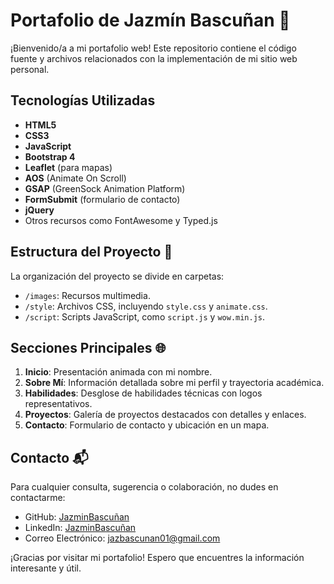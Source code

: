 
# Portafolio de Jazmín Bascuñan 💼

¡Bienvenido/a a mi portafolio web! Este repositorio contiene el código fuente y archivos relacionados con la implementación de mi sitio web personal.

## Tecnologías Utilizadas

- **HTML5**
- **CSS3**
- **JavaScript**
- **Bootstrap 4**
- **Leaflet** (para mapas)
- **AOS** (Animate On Scroll)
- **GSAP** (GreenSock Animation Platform)
- **FormSubmit** (formulario de contacto)
- **jQuery**
- Otros recursos como FontAwesome y Typed.js

## Estructura del Proyecto 📂

La organización del proyecto se divide en carpetas:

- `/images`: Recursos multimedia.
- `/style`: Archivos CSS, incluyendo `style.css` y `animate.css`.
- `/script`: Scripts JavaScript, como `script.js` y `wow.min.js`.

## Secciones Principales 🌐

1. **Inicio**: Presentación animada con mi nombre.
2. **Sobre Mí**: Información detallada sobre mi perfil y trayectoria académica.
3. **Habilidades**: Desglose de habilidades técnicas con logos representativos.
4. **Proyectos**: Galería de proyectos destacados con detalles y enlaces.
5. **Contacto**: Formulario de contacto y ubicación en un mapa.


## Contacto 📬

Para cualquier consulta, sugerencia o colaboración, no dudes en contactarme:

- GitHub: [JazminBascuñan](https://github.com/jazbascunan01)
- LinkedIn: [JazminBascuñan](https://www.linkedin.com/in/Jazmin-Bascunan/)
- Correo Electrónico: [jazbascunan01@gmail.com](mailto:tu.jazbascunan01@gmail.com)

¡Gracias por visitar mi portafolio! Espero que encuentres la información interesante y útil.
